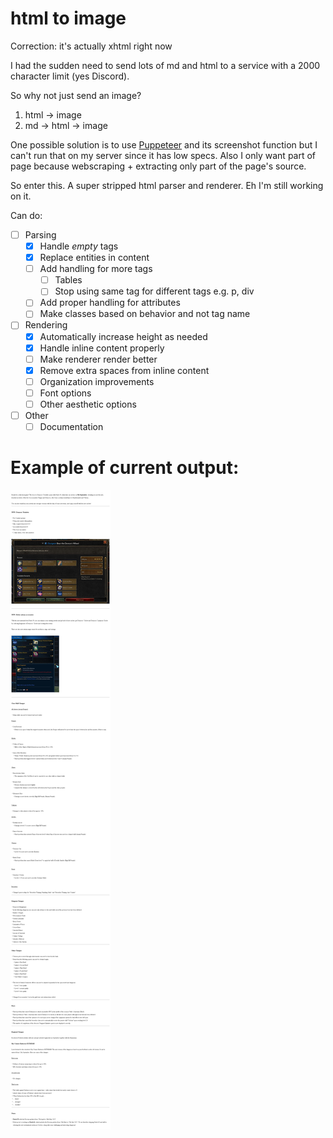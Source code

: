 # html to image

Correction: it's actually xhtml right now

I had the sudden need to send lots of md and html
to a service with a 2000 character limit (yes Discord).

So why not just send an image?
1. html -> image
2. md -> html -> image

One possible solution is to use [Puppeteer](https://github.com/GoogleChrome/puppeteer) and its screenshot function but I can't run that on my server since it has low specs. Also I only want part of page because webscraping + extracting only part of the page's source.

So enter this. A super stripped html parser and renderer. Eh I'm still working on it.

Can do:
- [ ] Parsing
    - [x] Handle *empty* tags
    - [x] Replace entities in content
    - [ ] Add handling for more tags
        - [ ] Tables
        - [ ] Stop using same tag for different tags e.g. p, div
    - [ ] Add proper handling for attributes
    - [ ] Make classes based on behavior and not tag name
- [ ] Rendering
    - [x] Automatically increase height as needed
    - [x] Handle inline content properly
    - [ ] Make renderer render better
    - [x] Remove extra spaces from inline content
    - [ ] Organization improvements
    - [ ] Font options
    - [ ] Other aesthetic options
- [ ] Other
    - [ ] Documentation
    
# Example of current output:
![test](tests/test59-03.html.jpg)

